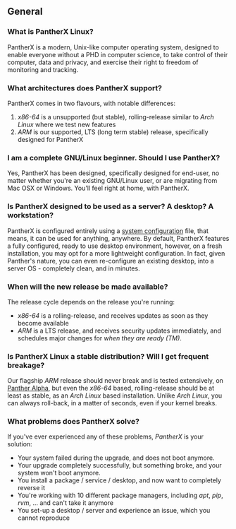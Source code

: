 ---
---

## General

### What is PantherX Linux?

PantherX is a modern, Unix-like  computer operating system, designed to enable everyone without a PHD in computer science, to take control of their computer, data and privacy, and exercise their right to freedom of monitoring and tracking.

### What architectures does PantherX support?

PantherX comes in two flavours, with notable differences:

1. _x86-64_ is a unsupported (but stable), rolling-release similar to _Arch Linux_ where we test new features
2. _ARM_ is our supported, LTS (long term stable) release, specifically designed for PantherX

### I am a complete GNU/Linux beginner. Should I use PantherX?

Yes, PantherX has been designed, specifically designed for end-user, no matter whether you're an existing GNU/Linux user, or are migrating from Mac OSX or Windows. You'll feel right at home, with PantherX.

### Is PantherX designed to be used as a server? A desktop? A workstation?

PantherX is configured entirely using a [system configuration](/System-configuration/) file, that means, it can be used for anything, anywhere. By default, PantherX features a fully configured, ready to use desktop environment, however, on a fresh installation, you may opt for a more lightweight configuration. In fact, given Panther's nature, you can even re-configure an existing desktop, into a server OS - completely clean, and in minutes.

### When will the new release be made available?

The release cycle depends on the release you're running:

- _x86-64_ is a rolling-release, and receives updates as soon as they become available
- _ARM_ is a LTS release, and receives security updates immediately, and schedules major changes for _when they are ready (TM)_.

### Is PantherX Linux a stable distribution? Will I get frequent breakage?

Our flagship _ARM_ release should never break and is tested extensively, on [Panther Alpha](/Panther-Alpha/), but even the _x86-64_ based, rolling-release should be at least as stable, as an _Arch Linux_ based installation. Unlike _Arch Linux_, you can always roll-back, in a matter of seconds, even if your kernel breaks.

### What problems does PantherX solve?

If you've ever experienced any of these problems, _PantherX_ is your solution:

- Your system failed during the upgrade, and does not boot anymore.
- Your upgrade completely successfully, but something broke, and your system won't boot anymore.
- You install a package / service / desktop, and now want to completely reverse it
- You're working with 10 different package managers, including _apt_, _pip_, _rvm_, ... and can't take it anymore
- You set-up a desktop / server and experience an issue, which you cannot reproduce